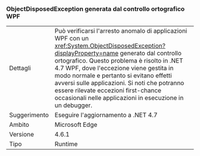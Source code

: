 ### <a name="objectdisposedexception-thrown-by-wpf-spellchecker"></a>ObjectDisposedException generata dal controllo ortografico WPF

|   |   |
|---|---|
|Dettagli|Può verificarsi l'arresto anomalo di applicazioni WPF con un <xref:System.ObjectDisposedException?displayProperty=name> generato dal controllo ortografico. Questo problema è risolto in .NET 4.7 WPF, dove l'eccezione viene gestita in modo normale e pertanto si evitano effetti avversi sulle applicazioni. Si noti che potranno essere rilevate eccezioni first-chance occasionali nelle applicazioni in esecuzione in un debugger.|
|Suggerimento|Eseguire l'aggiornamento a .NET 4.7|
|Ambito|Microsoft Edge|
|Versione|4.6.1|
|Tipo|Runtime|

